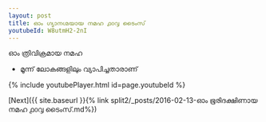 ```yaml
---
layout: post
title: ഓം ഗ്യാനഗ്മയായ നമഹ ൧൦൮ ടൈംസ്
youtubeId: W8utmH2-2nI
---
```

 
 
 ഓം ത്രിവിക്രമായ നമഹ 
 
 -  മൂന്ന് ലോകങ്ങളിലും വ്യാപിച്ചതാരാണ് 
 
  
 
  
 
 
 
 
 
 


{% include youtubePlayer.html id=page.youtubeId %}
 
[Next]({{ site.baseurl }}{% link  split2/_posts/2016-02-13-ഓം ഭൂരിദക്ഷിണായ നമഹ ൧൦൮ ടൈംസ്.md%})
 
